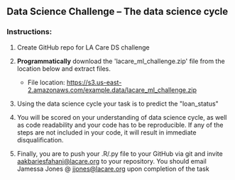## Data Science Challenge – The data science cycle

 
### Instructions:


1. Create GitHub repo for LA Care DS challenge


2. **Programmatically** download the 'lacare_ml_challenge.zip' file from the location below and extract files.
    - File location: https://s3.us-east-2.amazonaws.com/example.data/lacare_ml_challenge.zip


3. Using the data science cycle your task is to predict the "loan_status"  


4. You will be scored on your understanding of data science cycle, as well as code readability and your code has to be reproducible. If any of the steps are not included in your code, it will result in immediate disqualification.   


5. Finally, you are to push your .R/.py file to your GitHub via git and invite aakbariesfahani@lacare.org to your repository. You should email Jamessa Jones @ jjones@lacare.org upon completion of the task

